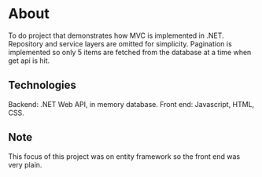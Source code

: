 # About
To do project that demonstrates how MVC is implemented in .NET.
Repository and service layers are omitted for simplicity. Pagination is implemented so only 5 items are fetched from the database at a time when get api is hit. 

## Technologies
Backend: .NET Web API, in memory database.
Front end: Javascript, HTML, CSS. 

## Note
This focus of this project was on entity framework so the front end was very plain.
